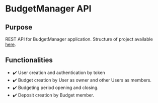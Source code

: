# BudgetManager API
## Purpose
REST API for BudgetManager application. Structure of project available [here](docs%2FPROJECT_STRUCTURE.md).

## Functionalities
- ✔️ User creation and authentication by token
- ✔️ Budget creation by User as owner and other Users as members.
- ✔️ Budgeting period opening and closing. 
- ✔️ Deposit creation by Budget member.
